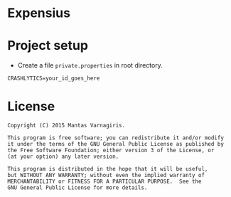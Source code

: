 # Expensius
# Project setup
- Create a file `private.properties` in root directory.

```
CRASHLYTICS=your_id_goes_here
```

# License
```
Copyright (C) 2015 Mantas Varnagiris.
 
This program is free software; you can redistribute it and/or modify
it under the terms of the GNU General Public License as published by
the Free Software Foundation; either version 3 of the License, or
(at your option) any later version.

This program is distributed in the hope that it will be useful,
but WITHOUT ANY WARRANTY; without even the implied warranty of
MERCHANTABILITY or FITNESS FOR A PARTICULAR PURPOSE.  See the
GNU General Public License for more details.
```
